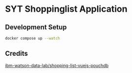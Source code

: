 # SYT Shoppinglist Application

## Development Setup

```bash
docker compose up --watch
```

## Credits

[ibm-watson-data-lab/shopping-list-vuejs-pouchdb](https://github.com/ibm-watson-data-lab/shopping-list-vuejs-pouchdb)

